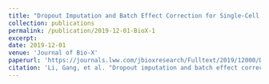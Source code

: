 ```yaml
---
title: "Dropout Imputation and Batch Effect Correction for Single-Cell RNA-seq Data"
collection: publications
permalink: /publication/2019-12-01-BioX-1
excerpt: 
date: 2019-12-01
venue: 'Journal of Bio-X'
paperurl: 'https://journals.lww.com/jbioxresearch/Fulltext/2019/12000/Dropout_imputation_and_batch_effect_correction_for.4.aspx'
citation: 'Li, Gang, et al. "Dropout imputation and batch effect correction for single-cell RNA sequencing data." <i>Journal of Bio-X Research</i> 2.4 (2019): 169-177.'
---
```

